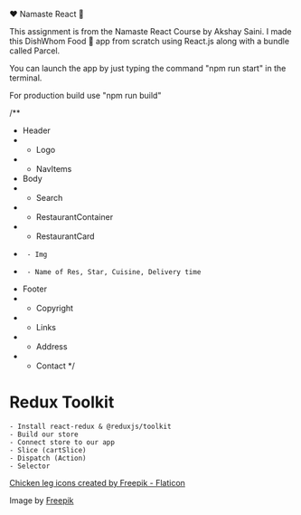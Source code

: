 ❤️ Namaste React 🚀

This assignment is from the Namaste React Course by Akshay Saini.
I made this DishWhom Food 🍗 app from scratch using React.js along with a bundle called Parcel. 

<!-- How to run app -->
You can launch the app by just typing the command "npm run start" in the terminal.

For production build use "npm run build"


<!-- App Skeleton -->
/**
 * Header
 *  - Logo
 *  - NavItems
 * Body
 *  - Search
 *  - RestaurantContainer
 *    - RestaurantCard
 *      - Img
 *      - Name of Res, Star, Cuisine, Delivery time
 * Footer
 *  - Copyright
 *  - Links
 *  - Address
 *  - Contact
 */

# Redux Toolkit
    - Install react-redux & @reduxjs/toolkit
    - Build our store
    - Connect store to our app
    - Slice (cartSlice)
    - Dispatch (Action)
    - Selector

<!-- Image Sources -->

<!-- Fav-Icon -->
<a href="https://www.flaticon.com/free-icons/chicken-leg" title="chicken leg icons">Chicken leg icons created by Freepik - Flaticon</a>

<!-- ContactUs-Img -->
Image by <a href="https://www.freepik.com/free-vector/flat-design-illustration-customer-support_12982910.htm#query=contact%20us&position=0&from_view=keyword&track=ais_user&uuid=b2efdce4-77b2-467c-95bb-9268c888b5fa">Freepik</a>